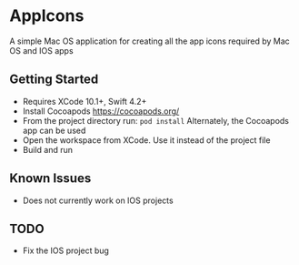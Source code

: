 # AppIcons
A simple Mac OS application for creating all the app icons required by Mac OS and IOS apps

## Getting Started
* Requires XCode 10.1+, Swift 4.2+
* Install Cocoapods https://cocoapods.org/
* From the project directory run: ``` pod install ``` Alternately, the Cocoapods app can be used
* Open the workspace from XCode. Use it instead of the project file
* Build and run

## Known Issues
* Does not currently work on IOS projects

## TODO
* Fix the IOS project bug
